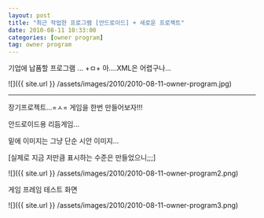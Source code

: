 ```yaml
---
layout: post
title: "최근 작업한 프로그램 [안드로이드] + 새로운 프로젝트"
date: 2010-08-11 10:33:00
categories: [owner program]
tag: owner program
---
```


기업에 납품할 프로그램 ... +ㅁ+ 아....XML은 어렵구나...

![]({{ site.url }} /assets/images/2010/2010-08-11-owner-program.jpg)

- - -

장기프로젝트...=ㅅ= 게임을 한번 만들어보자!!!

안드로이드용 리듬게임...

밑에 이미지는 그냥 단순 시안 이미지...

[실제로 지금 저만큼 표시하는 수준은 만들었으니;;;]

![]({{ site.url }} /assets/images/2010/2010-08-11-owner-program2.png)

게임 프레임 테스트 화면

![]({{ site.url }} /assets/images/2010/2010-08-11-owner-program3.png)
